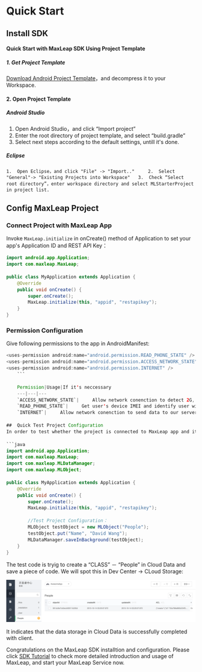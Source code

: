 # Quick Start

##	Install SDK

####	Quick Start with MaxLeap SDK Using Project Template

#####	1.	Get Project Template

[Download Android Project Template](https://raw.githubusercontent.com/LeapAppServices/LAS-SDK-Release/master/Android/v0.6/LASStarterProject.zip)，and decompress it to your Workspace.
	
####	2.	Open Project Template

#####	Android Studio 

1. 	Open Android Studio，and click “Import project” 
2. 	Enter the root directory of project template, and select “build.gradle” 
3. 	Select next steps according to the default settings, untill it's done.

#####	Eclipse
	
	1.	Open Eclipse，and click "File" -> "Import.."  	2. 	Select "General"-> "Existing Projects into Workspace" 	3. 	Check “Select root directory”，enter workspace directory and select MLStarterProject in project list. 
	
##	Config MaxLeap Project

###	Connect Project with MaxLeap App 
	
Invoke `MaxLeap.initialize` in onCreate() method of Application to set your app's Application ID and REST API Key：
	
```java
import android.app.Application;
import com.maxleap.MaxLeap;

public class MyApplication extends Application {
	@Override
	public void onCreate() {
	    super.onCreate();
	    MaxLeap.initialize(this, "appid", "restapikey");
	}
}
```
	
###	Permission Configuration

Give following permissions to the app in AndroidManifest: 
	
```java
<uses-permission android:name="android.permission.READ_PHONE_STATE" />
<uses-permission android:name="android.permission.ACCESS_NETWORK_STATE" />
<uses-permission android:name="android.permission.INTERNET" />
    ```
	
	Permission|Usage|If it's neccessary
	---|---|---
	`ACCESS_NETWORK_STATE`|		Allow network conenction to detect 2G, 3G or WI-Fi on user's device.| Neccessary
	`READ_PHONE_STATE`| 	Get user's device IMEI and identify user with the only IMEI and mac. | Neccessary
	`INTERNET`| 	Allow network conenction to send data to our server| Neccessary
	
##	Quick Test Project Configuration
In order to test whether the project is connected to MaxLeap app and its cloud service, you can add following code to onCreate() method of Application:

```java
import android.app.Application;
import com.maxleap.MaxLeap;
import com.maxleap.MLDataManager;
import com.maxleap.MLObject;

public class MyApplication extends Application {
    @Override
    public void onCreate() {
        super.onCreate();
        MaxLeap.initialize(this, "appid", "restapikey");
        
        //Test Project Configuration：
        MLObject testObject = new MLObject("People");
        testObject.put("Name", "David Wang");
        MLDataManager.saveInBackground(testObject);
    }
}
```

The test code is tryig to create a “CLASS” － “People” in  Cloud Data and save a piece of code. We will spot this in Dev Center -> CLoud Storage:

![imgSDKQSTestAddObj](../../../images/imgSDKQSTestAddObj.png)

It indicates that the data storage in  Cloud Data is successfully completed with client.

Congratulations on the MaxLeap SDK installtion and configuration. Please click [SDK Tutorial](ML_DOCS_LINK_PLACEHOLDER_SDK_TUTORIALS_IOS) to check more detailed introduction and usage of MaxLeap, and start your MaxLeap Service now.